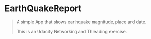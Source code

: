 # EarthQuakeReport
>
> A simple App that shows earthquake magnitude, place and date.
>
> This is an Udacity Networking and Threading exercise.
